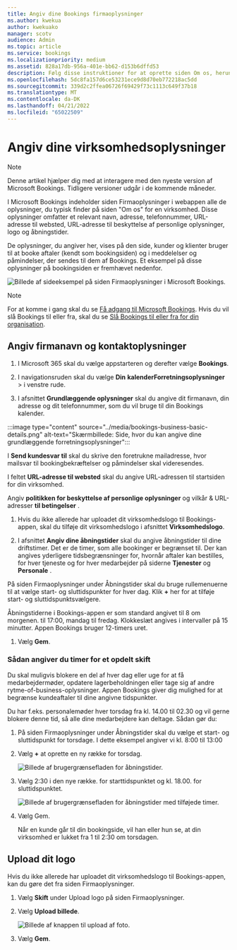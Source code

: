 ```yaml
---
title: Angiv dine Bookings firmaoplysninger
ms.author: kwekua
author: kwekuako
manager: scotv
audience: Admin
ms.topic: article
ms.service: bookings
ms.localizationpriority: medium
ms.assetid: 828a17db-956a-401e-bb62-d153b6dffd53
description: Følg disse instruktioner for at oprette siden Om os, herunder firmanavn, adresse, telefonnummer, URL-adresse til websted, logo og åbningstider i Microsoft Bookings.
ms.openlocfilehash: 5dc8fa157d6ce53231ece9d8d70eb772218ac5dd
ms.sourcegitcommit: 339d2c2ffea06726f69429f73c1113c649f37b18
ms.translationtype: MT
ms.contentlocale: da-DK
ms.lasthandoff: 04/21/2022
ms.locfileid: "65022509"
---
```

# <a name="enter-your-business-information"></a>Angiv dine virksomhedsoplysninger

> [!NOTE]
> Denne artikel hjælper dig med at interagere med den nyeste version af Microsoft Bookings. Tidligere versioner udgår i de kommende måneder.

I Microsoft Bookings indeholder siden Firmaoplysninger i webappen alle de oplysninger, du typisk finder på siden "Om os" for en virksomhed. Disse oplysninger omfatter et relevant navn, adresse, telefonnummer, URL-adresse til websted, URL-adresse til beskyttelse af personlige oplysninger, logo og åbningstider.

De oplysninger, du angiver her, vises på den side, kunder og klienter bruger til at booke aftaler (kendt som bookingsiden) og i meddelelser og påmindelser, der sendes til dem af Bookings. Et eksempel på disse oplysninger på bookingsiden er fremhævet nedenfor.

   ![Billede af sideeksempel på siden Firmaoplysninger i Microsoft Bookings.](../media/bookings-business-info-2.png)

> [!NOTE]
> For at komme i gang skal du se [Få adgang til Microsoft Bookings](get-access.md). Hvis du vil slå Bookings til eller fra, skal du se [Slå Bookings til eller fra for din organisation](turn-bookings-on-or-off.md).

## <a name="provide-business-name-and-contact-information"></a>Angiv firmanavn og kontaktoplysninger

1. I Microsoft 365 skal du vælge appstarteren og derefter vælge **Bookings**.

1. I navigationsruden skal du vælge **Din** **kalenderForretningsoplysninger** >  i venstre rude.

1. I afsnittet **Grundlæggende oplysninger** skal du angive dit firmanavn, din adresse og dit telefonnummer, som du vil bruge til din Bookings kalender.

:::image type="content" source="../media/bookings-business-basic-details.png" alt-text="Skærmbillede: Side, hvor du kan angive dine grundlæggende forretningsoplysninger":::

I **Send kundesvar til** skal du skrive den foretrukne mailadresse, hvor mailsvar til bookingbekræftelser og påmindelser skal videresendes.

I feltet **URL-adresse til websted** skal du angive URL-adressen til startsiden for din virksomhed.

Angiv **politikken for beskyttelse af personlige oplysninger** og vilkår & URL-adresser **til betingelser** .

1. Hvis du ikke allerede har uploadet dit virksomhedslogo til Bookings-appen, skal du tilføje dit virksomhedslogo i afsnittet **Virksomhedslogo**.

1. I afsnittet **Angiv dine åbningstider** skal du angive åbningstider til dine driftstimer. Det er de timer, som alle bookinger er begrænset til. Der kan angives yderligere tidsbegrænsninger for, hvornår aftaler kan bestilles, for hver tjeneste og for hver medarbejder på siderne **Tjenester** og **Personale** .

På siden Firmaoplysninger under Åbningstider skal du bruge rullemenuerne til at vælge start- og sluttidspunkter for hver dag. Klik **+** her for at tilføje start- og sluttidspunktsvælgere.

Åbningstiderne i Bookings-appen er som standard angivet til 8 om morgenen. til 17:00, mandag til fredag. Klokkeslæt angives i intervaller på 15 minutter. Appen Bookings bruger 12-timers uret.

1. Vælg **Gem**.

### <a name="how-to-set-hours-for-a-split-shift"></a>Sådan angiver du timer for et opdelt skift

Du skal muligvis blokere en del af hver dag eller uge for at få medarbejdermøder, opdatere lagerbeholdningen eller tage sig af andre rytme-of-business-oplysninger. Appen Bookings giver dig mulighed for at begrænse kundeaftaler til dine angivne tidspunkter.

Du har f.eks. personalemøder hver torsdag fra kl. 14.00 til 02.30 og vil gerne blokere denne tid, så alle dine medarbejdere kan deltage. Sådan gør du:

1. På siden Firmaoplysninger under Åbningstider skal du vælge et start- og sluttidspunkt for torsdage. I dette eksempel angiver vi kl. 8:00 til 13:00

1. Vælg **+** at oprette en ny række for torsdag.

   ![Billede af brugergrænsefladen for åbningstider.](../media/bookings-split-shift-1.png)

1. Vælg 2:30 i den nye række. for starttidspunktet og kl. 18.00. for sluttidspunktet.

   ![Billede af brugergrænsefladen for åbningstider med tilføjede timer.](../media/bookings-split-shift-hours-1.png)

1. Vælg Gem.

    Når en kunde går til din bookingside, vil han eller hun se, at din virksomhed er lukket fra 1 til 2:30 om torsdagen.

## <a name="upload-your-logo"></a>Upload dit logo

Hvis du ikke allerede har uploadet dit virksomhedslogo til Bookings-appen, kan du gøre det fra siden Firmaoplysninger.

1. Vælg **Skift** under Upload logo på siden Firmaoplysninger.

1. Vælg **Upload billede**.

   ![Billede af knappen til upload af foto.](../media/bookings-upload-photo.png)

1. Vælg **Gem**.
